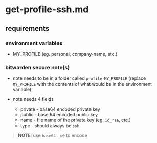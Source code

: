 # get-profile-ssh.md

## requirements

### environment variables

- MY_PROFILE (eg. personal, company-name, etc.)

### bitwarden secure note(s)

- note needs to be in a folder called `profile-MY_PROFILE` (replace `MY_PROFILE` with the contents of what would be in the environment variable)

- note needs 4 fields
  - private - base64 encoded private key
  - public - base 64 encoded public key
  - name - file name of the private key (eg. `id_rsa`, etc.)
  - type - should always be `ssh`

> **NOTE**: use `base64 -w0` to encode